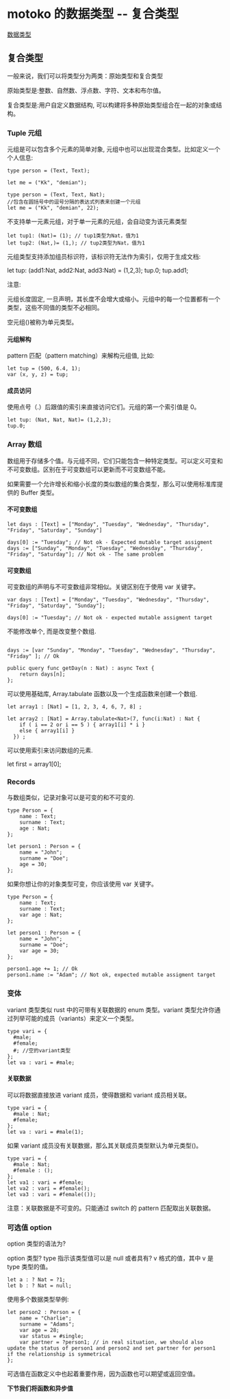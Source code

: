 # motoko 的数据类型 -- 复合类型

[数据类型](https://www.wikiwand.com/zh-cn/%E8%B3%87%E6%96%99%E9%A1%9E%E5%9E%8B)

## 复合类型

一般来说，我们可以将类型分为两类：原始类型和复合类型

原始类型是:整数、自然数、浮点数、字符、文本和布尔值。

复合类型是:用户自定义数据结构, 可以构建将多种原始类型组合在一起的对象或结构。

### Tuple 元组

元组是可以包含多个元素的简单对象, 元组中也可以出现混合类型。比如定义一个个人信息:

```
type person = (Text, Text);

let me = ("Kk", "demian");
```

```
type person = (Text, Text, Nat);
//包含在圆括号中的逗号分隔的表达式列表来创建一个元组
let me = ("Kk", "demian", 22);
```

不支持单一元素元组，对于单一元素的元组，会自动变为该元素类型

```
let tup1: (Nat)= (1); // tup1类型为Nat，值为1
let tup2: (Nat,)= (1,); // tup2类型为Nat，值为1
```

元组类型支持添加组员标识符，该标识符无法作为索引，仅用于生成文档:

let tup: (add1:Nat, add2:Nat, add3:Nat) = (1,2,3);
tup.0;
tup.add1;

注意:

元组长度固定, 一旦声明，其长度不会增大或缩小。元组中的每一个位置都有一个类型，这些不同值的类型不必相同。

空元组()被称为单元类型。

#### 元组解构

pattern 匹配（pattern matching）来解构元组值, 比如:

```
let tup = (500, 6.4, 1);
var (x, y, z) = tup;
```

#### 成员访问

使用点号（.）后跟值的索引来直接访问它们。元组的第一个索引值是 0。

```
let tup: (Nat, Nat, Nat)= (1,2,3);
tup.0;
```

### Array 数组

数组用于存储多个值。与元组不同，它们只能包含一种特定类型。可以定义可变和不可变数组。区别在于可变数组可以更新而不可变数组不能。

如果需要一个允许增长和缩小长度的类似数组的集合类型，那么可以使用标准库提供的 Buffer 类型。

#### 不可变数组

`let days : [Text] = ["Monday", "Tuesday", "Wednesday", "Thursday", "Friday", "Saturday", "Sunday"]`

```
days[0] := "Tuesday"; // Not ok - Expected mutable target assigment
days := ["Sunday", "Monday", "Tuesday", "Wednesday", "Thursday", "Friday", "Saturday"]; // Not ok - The same problem
```

#### 可变数组

可变数组的声明与不可变数组非常相似。关键区别在于使用 var 关键字。

`var days : [Text] = ["Monday", "Tuesday", "Wednesday", "Thursday", "Friday", "Saturday", "Sunday"];`

`days[0] := "Tuesday"; // Not ok - expected mutable assigment target`

不能修改单个, 而是改变整个数组.

```

days := [var "Sunday", "Monday", "Tuesday", "Wednesday", "Thursday", "Friday" ]; // Ok

public query func getDay(n : Nat) : async Text {
    return days[n];
};

```

可以使用基础库, Array.tabulate<T> 函数以及一个生成函数来创建一个数组.

```
let array1 : [Nat] = [1, 2, 3, 4, 6, 7, 8] ;

let array2 : [Nat] = Array.tabulate<Nat>(7, func(i:Nat) : Nat {
    if ( i == 2 or i == 5 ) { array1[i] * i }
    else { array1[i] }
  }) ;
```

可以使用索引来访问数组的元素.

let first = array1[0];

### Records

与数组类似，记录对象可以是可变的和不可变的.

```
type Person = {
    name : Text;
    surname : Text;
    age : Nat;
};

let person1 : Person = {
    name = "John";
    surname = "Doe";
    age = 30;
};
```

如果你想让你的对象类型可变，你应该使用 var 关键字。

```
type Person = {
    name : Text;
    surname : Text;
    var age : Nat;
};

let person1 : Person = {
    name = "John";
    surname = "Doe";
    var age = 30;
};

person1.age += 1; // Ok
person1.name := "Adam"; // Not ok, expected mutable assigment target

```

### 变体

variant 类型类似 rust 中的可带有关联数据的 enum 类型。variant 类型允许你通过列举可能的成员（variants）来定义一个类型。

```
type vari = {
  #male;
  #female;
  #; //空的variant类型
};
let va : vari = #male;

```

#### 关联数据

可以将数据直接放进 variant 成员，使得数据和 variant 成员相关联。

```
type vari = {
  #male : Nat;
  #female;
};
let va : vari = #male(1);

```

如果 variant 成员没有关联数据，那么其关联成员类型默认为单元类型()。

```
type vari = {
  #male : Nat;
  #female : ();
};
let va1 : vari = #female;
let va2 : vari = #female();
let va3 : vari = #female(());
```

注意：关联数据是不可变的。只能通过 switch 的 pattern 匹配取出关联数据。

### 可选值 option

option 类型的语法为?<type>

option 类型? type 指示该类型值可以是 null 或者具有? v 格式的值，其中 v 是 type 类型的值。

```
let a : ? Nat = ?1;
let b : ? Nat = null;
```

使用多个数据类型举例:

```
let person2 : Person = {
    name = "Charlie";
    surname = "Adams";
    var age = 28;
    var status = #single;
    var partner = ?person1; // in real situation, we should also update the status of person1 and person2 and set partner for person1 if the relationship is symmetrical
};

```

可选值在函数定义中也起着重要作用，因为函数也可以期望或返回空值。

**下节我们将函数和异步值**
